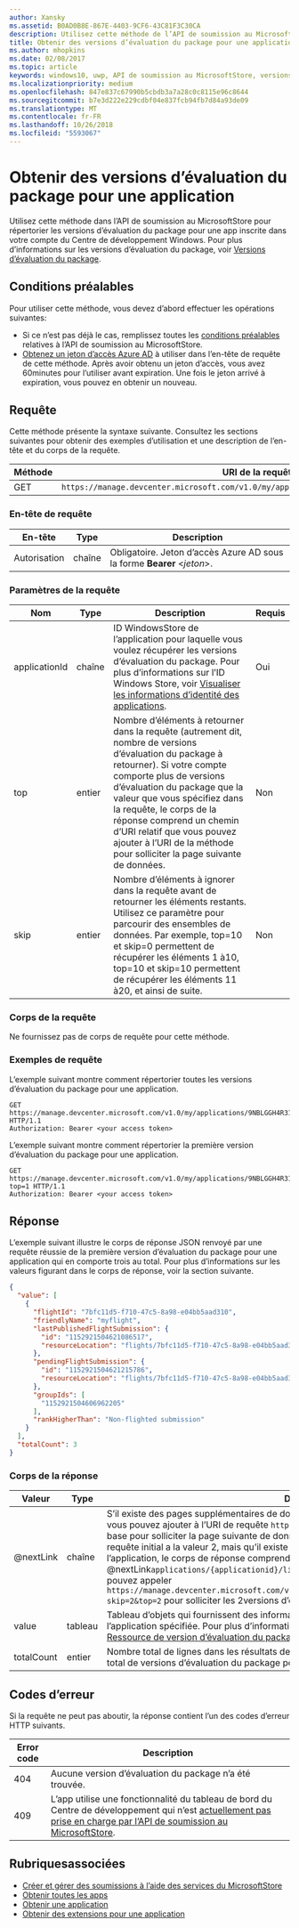 ```yaml
---
author: Xansky
ms.assetid: B0AD0B8E-867E-4403-9CF6-43C81F3C30CA
description: Utilisez cette méthode de l’API de soumission au MicrosoftStore pour récupérer des informations sur une version d’évaluation du package pour une app inscrite dans votre compte du Centre de développement Windows.
title: Obtenir des versions d’évaluation du package pour une application
ms.author: mhopkins
ms.date: 02/08/2017
ms.topic: article
keywords: windows10, uwp, API de soumission au MicrosoftStore, versions d’évaluation, versions d’évaluation de package
ms.localizationpriority: medium
ms.openlocfilehash: 847e837c67990b5cbdb3a7a28c0c8115e96c8644
ms.sourcegitcommit: b7e3d222e229cdbf04e837fcb94fb7d84a93de09
ms.translationtype: MT
ms.contentlocale: fr-FR
ms.lasthandoff: 10/26/2018
ms.locfileid: "5593067"
---
```

# <a name="get-package-flights-for-an-app"></a>Obtenir des versions d’évaluation du package pour une application

Utilisez cette méthode dans l’API de soumission au MicrosoftStore pour répertorier les versions d’évaluation du package pour une app inscrite dans votre compte du Centre de développement Windows. Pour plus d’informations sur les versions d’évaluation du package, voir [Versions d’évaluation du package](https://msdn.microsoft.com/windows/uwp/publish/package-flights).

## <a name="prerequisites"></a>Conditions préalables

Pour utiliser cette méthode, vous devez d’abord effectuer les opérations suivantes:

* Si ce n’est pas déjà le cas, remplissez toutes les [conditions préalables](create-and-manage-submissions-using-windows-store-services.md#prerequisites) relatives à l’API de soumission au MicrosoftStore.
* [Obtenez un jeton d’accès Azure AD](create-and-manage-submissions-using-windows-store-services.md#obtain-an-azure-ad-access-token) à utiliser dans l’en-tête de requête de cette méthode. Après avoir obtenu un jeton d’accès, vous avez 60minutes pour l’utiliser avant expiration. Une fois le jeton arrivé à expiration, vous pouvez en obtenir un nouveau.

## <a name="request"></a>Requête

Cette méthode présente la syntaxe suivante. Consultez les sections suivantes pour obtenir des exemples d’utilisation et une description de l’en-tête et du corps de la requête.

| Méthode | URI de la requête                                                      |
|--------|------------------------------------------------------------------|
| GET    | ```https://manage.devcenter.microsoft.com/v1.0/my/applications/{applicationId}/listflights``` |


### <a name="request-header"></a>En-tête de requête

| En-tête        | Type   | Description                                                                 |
|---------------|--------|-----------------------------------------------------------------------------|
| Autorisation | chaîne | Obligatoire. Jeton d’accès Azure AD sous la forme **Bearer** &lt;*jeton*&gt;. |


### <a name="request-parameters"></a>Paramètres de la requête

|  Nom  |  Type  |  Description  |  Requis  |
|------|------|------|------|
|  applicationId  |  chaîne  |  ID WindowsStore de l’application pour laquelle vous voulez récupérer les versions d’évaluation du package. Pour plus d’informations sur l’ID Windows Store, voir [Visualiser les informations d’identité des applications](https://msdn.microsoft.com/windows/uwp/publish/view-app-identity-details).  |  Oui  |
|  top  |  entier  |  Nombre d’éléments à retourner dans la requête (autrement dit, nombre de versions d’évaluation du package à retourner). Si votre compte comporte plus de versions d’évaluation du package que la valeur que vous spécifiez dans la requête, le corps de la réponse comprend un chemin d’URI relatif que vous pouvez ajouter à l’URI de la méthode pour solliciter la page suivante de données.  |  Non  |
|  skip  |  entier  |  Nombre d’éléments à ignorer dans la requête avant de retourner les éléments restants. Utilisez ce paramètre pour parcourir des ensembles de données. Par exemple, top=10 et skip=0 permettent de récupérer les éléments 1 à10, top=10 et skip=10 permettent de récupérer les éléments 11 à20, et ainsi de suite.  |  Non  |


### <a name="request-body"></a>Corps de la requête

Ne fournissez pas de corps de requête pour cette méthode.

### <a name="request-examples"></a>Exemples de requête

L’exemple suivant montre comment répertorier toutes les versions d’évaluation du package pour une application.

```
GET https://manage.devcenter.microsoft.com/v1.0/my/applications/9NBLGGH4R315/listflights HTTP/1.1
Authorization: Bearer <your access token>
```

L’exemple suivant montre comment répertorier la première version d’évaluation du package pour une application.

```
GET https://manage.devcenter.microsoft.com/v1.0/my/applications/9NBLGGH4R315/listflights?top=1 HTTP/1.1
Authorization: Bearer <your access token>
```

## <a name="response"></a>Réponse

L’exemple suivant illustre le corps de réponse JSON renvoyé par une requête réussie de la première version d’évaluation du package pour une application qui en comporte trois au total. Pour plus d’informations sur les valeurs figurant dans le corps de réponse, voir la section suivante.

```json
{
  "value": [
    {
      "flightId": "7bfc11d5-f710-47c5-8a98-e04bb5aad310",
      "friendlyName": "myflight",
      "lastPublishedFlightSubmission": {
        "id": "1152921504621086517",
        "resourceLocation": "flights/7bfc11d5-f710-47c5-8a98-e04bb5aad310/submissions/1152921504621086517"
      },
      "pendingFlightSubmission": {
        "id": "1152921504621215786",
        "resourceLocation": "flights/7bfc11d5-f710-47c5-8a98-e04bb5aad310/submissions/1152921504621215786"
      },
      "groupIds": [
        "1152921504606962205"
      ],
      "rankHigherThan": "Non-flighted submission"
    }
  ],
  "totalCount": 3
}
```

### <a name="response-body"></a>Corps de la réponse

| Valeur      | Type   | Description       |
|------------|--------|---------------------|
| @nextLink  | chaîne | S’il existe des pages supplémentaires de données, cette chaîne contient un chemin relatif que vous pouvez ajouter à l’URI de requête ```https://manage.devcenter.microsoft.com/v1.0/my/``` de base pour solliciter la page suivante de données. Par exemple, si le paramètre *top* du corps de requête initial a la valeur 2, mais qu’il existe 4versions d’évaluation du package pour l’application, le corps de réponse comprendra une valeur @nextLink```applications/{applicationid}/listflights/?skip=2&top=2```, ce qui indique que vous pouvez appeler ```https://manage.devcenter.microsoft.com/v1.0/my/applications/{applicationid}/listflights/?skip=2&top=2``` pour solliciter les 2versions d’évaluation du package suivantes. |
| value      | tableau  | Tableau d’objets qui fournissent des informations sur les versions d’évaluation du package pour l’application spécifiée. Pour plus d’informations sur les données incluses dans chaque objet, voir [Ressource de version d’évaluation du package ](get-app-data.md#flight-object).               |
| totalCount | entier    | Nombre total de lignes dans les résultats de données pour la requête (autrement dit, nombre total de versions d’évaluation du package pour l’application spécifiée).   |


## <a name="error-codes"></a>Codes d’erreur

Si la requête ne peut pas aboutir, la réponse contient l’un des codes d’erreur HTTP suivants.

| Error code |  Description   |
|--------|------------------|
| 404  | Aucune version d’évaluation du package n’a été trouvée. |
| 409  | L’app utilise une fonctionnalité du tableau de bord du Centre de développement qui n’est [actuellement pas prise en charge par l’API de soumission au MicrosoftStore](create-and-manage-submissions-using-windows-store-services.md#not_supported).  |


## <a name="related-topics"></a>Rubriquesassociées

* [Créer et gérer des soumissions à l’aide des services du MicrosoftStore](create-and-manage-submissions-using-windows-store-services.md)
* [Obtenir toutes les apps](get-all-apps.md)
* [Obtenir une application](get-an-app.md)
* [Obtenir des extensions pour une application](get-add-ons-for-an-app.md)
